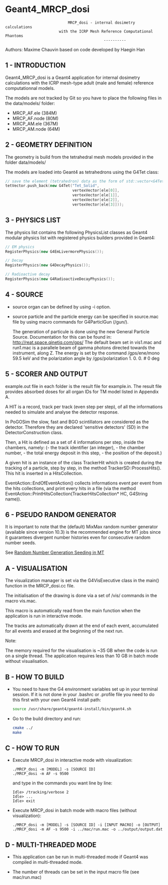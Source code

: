 # Geant4_MRCP_dosi

                                MRCP_dosi - internal dosimetry calculations
                            with the ICRP Mesh Reference Computational Phantoms
                                                ----------

Authors: Maxime Chauvin
based on code developed by Haegin Han

## 1 - INTRODUCTION

Geant4_MRCP_dosi is a Geant4 application for internal dosimetry calculations 
with the ICRP mesh-type adult (male and female) reference computationnal models.

The models are not tracked by Git so you have to place the following files in 
the data/models/ folder:
- MRCP_AF.ele   (384M)
- MRCP_AF.node  (80M)
- MRCP_AM.ele   (367M)
- MRCP_AM.node  (64M)

## 2 - GEOMETRY DEFINITION

The geometry is build from the tetrahedral mesh models provided in the folder 
data/models/

The models are loaded into Geant4 as tetrahedrons using the G4Tet class:
```c++
// save the element (tetrahedron) data as the form of std::vector<G4Tet*>
tetVector.push_back(new G4Tet("Tet_Solid",
                              vertexVector[ele[0]],
                              vertexVector[ele[1]],
                              vertexVector[ele[2]],
                              vertexVector[ele[3]]));
```

## 3 - PHYSICS LIST

The physics list contains the following PhysicsList classes as Geant4 
modular physics list with registered physics builders provided in Geant4:
```c++
// EM physics
RegisterPhysics(new G4EmLivermorePhysics());

// Decay
RegisterPhysics(new G4DecayPhysics());

// Radioactive decay
RegisterPhysics(new G4RadioactiveDecayPhysics());
```
 	 
## 4 - SOURCE

- source organ can be defined by using -i option.
- source particle and the particle energy can be specified
in source.mac file by using macro commands for 
G4ParticlGun (/gun/).

   The generation of particule is done using the new General Particle Source. 
   Documentation for this can be found in:
   http://reat.space.qinetiq.com/gps/
   The default beam set in vis1.mac and run1.mac is a parallele beam of 
   gamma photons directed towards the instrument, along Z.
   The energy is set by the command /gps/ene/mono 59.5 keV
   and the polarization angle by /gps/polarization 1. 0. 0. # 0 deg
   
## 5 - SCORER AND OUTPUT
example.out file in each folder is the result file for example.in. The result
  file provides absorbed doses for all organ IDs for TM model listed in Appendix A.

   A HIT is a record, track per track (even step per step), of all the 
   informations needed to simulate and analyse the detector response.
   
   In PoGOSim the slow, fast and BGO scintillators are considered as the 
   detector. Therefore they are declared 'sensitive detectors' (SD) in
   the DetectorConstruction class. 
   
   Then, a Hit is defined as a set of 4 informations per step, inside 
   the chambers, namely:
    (- the track identifier (an integer),
    - the chamber number,
    - the total energy deposit in this step,
    - the position of the deposit.)
   
   A given hit is an instance of the class TrackerHit which is created 
   during the tracking of a particle, step by step, in the method 
   TrackerSD::ProcessHits(). This hit is inserted in a HitsCollection.

   EventAction::EndOfEventAction() collects informations event per event
   from the hits collections, and print every hits in a file (via the method 
   EventAction::PrintHitsCollection(TrackerHitsCollection* HC, G4String name)).

## 6 - PSEUDO RANDOM GENERATOR

It is important to note that the (default) MixMax random number generator 
(available since version 10.3) is the recommended engine for MT jobs since it 
guarantees divergent number histories even for consecutive random number seeds.

See [Random Number Generation Seeding in MT](http://geant4-userdoc.web.cern.ch/geant4-userdoc/UsersGuides/ForToolkitDeveloper/html/OOAnalysisDesign/Multithreading/mt.html#random-number-generation-seeding-in-mt)

## A - VISUALISATION

The visualization manager is set via the G4VisExecutive class
in the main() function in the MRCP_dosi.cc file.

The initialisation of the drawing is done via a set of /vis/ commands
in the macro vis.mac. 

This macro is automatically read from the main function when the application is 
run in interactive mode.

The tracks are automatically drawn at the end of each event, accumulated
for all events and erased at the beginning of the next run.

Note:

The memory required for the visualisation is ~35 GB when the code is
run on a single thread. The application requires less than 10 GB in batch mode 
without visualisation.

## B - HOW TO BUILD

- You need to have the G4 environment variables set up in your terminal session. 
If it is not done in your .bashrc or .profile file you need to do this first 
with your own Geant4 install path:
    ```bash
    source /usr/share/geant4/geant4-install/bin/geant4.sh
    ```
- Go to the build directory and run:
    ```bash
    cmake ../
    make
    ```

## C - HOW TO RUN

- Execute MRCP_dosi in interactive mode with visualization:
    ```
    ./MRCP_dosi -m [MODEL] -s [SOURCE ID]
    ./MRCP_dosi -m AF -s 9500
    ```
    and type in the commands you want line by line:
    ```
    Idle> /tracking/verbose 2
    Idle> ...
    Idle> exit
    ```

- Execute MRCP_dosi in batch mode with macro files 
    (without visualization):
    ```
    ./MRCP_dosi -m [MODEL] -s [SOURCE ID] -i [INPUT MACRO] -o [OUTPUT]
    ./MRCP_dosi -m AF -s 9500 -i ../mac/run.mac -o ../output/output.dat
    ```

## D - MULTI-THREADED MODE

- This application can be run in multi-threaded mode if Geant4 was 
compiled in multi-threaded mode.

- The number of threads can be set in the input macro file (see mac/run.mac)
